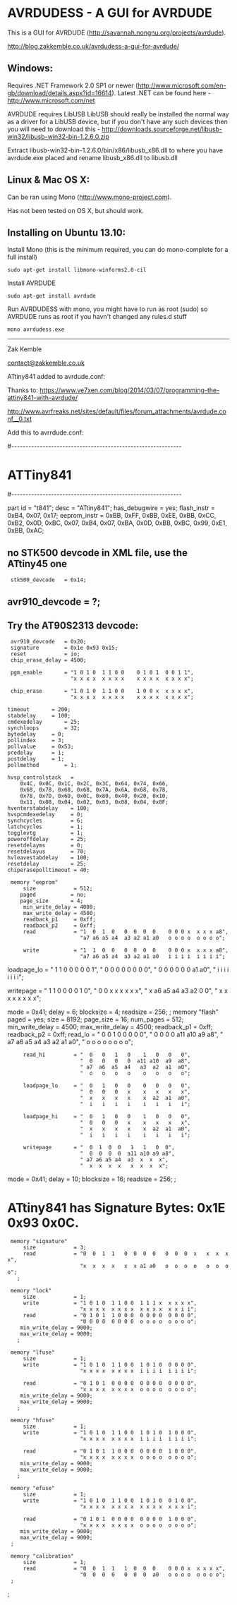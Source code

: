 AVRDUDESS - A GUI for AVRDUDE
=============================

This is a GUI for AVRDUDE (http://savannah.nongnu.org/projects/avrdude).

http://blog.zakkemble.co.uk/avrdudess-a-gui-for-avrdude/

Windows:
--------
Requires .NET Framework 2.0 SP1 or newer (http://www.microsoft.com/en-gb/download/details.aspx?id=16614).
Latest .NET can be found here - http://www.microsoft.com/net

AVRDUDE requires LibUSB
LibUSB should really be installed the normal way as a driver for a LibUSB device, but if you don't have any such devices then you will need to download this - http://downloads.sourceforge.net/libusb-win32/libusb-win32-bin-1.2.6.0.zip

Extract libusb-win32-bin-1.2.6.0/bin/x86/libusb_x86.dll to where you have avrdude.exe placed and rename libusb_x86.dll to libusb.dll

Linux & Mac OS X:
-----------------
Can be ran using Mono (http://www.mono-project.com).

Has not been tested on OS X, but should work.

Installing on Ubuntu 13.10:
---------------------------
Install Mono (this is the minimum required, you can do mono-complete for a full install)

    sudo apt-get install libmono-winforms2.0-cil

Install AVRDUDE

    sudo apt-get install avrdude

Run AVRDUDESS with mono, you might have to run as root (sudo) so AVRDUDE runs as root if you havn't changed any rules.d stuff

    mono avrdudess.exe

--------

Zak Kemble

contact@zakkemble.co.uk


ATtiny841 added to avrdude.conf:

Thanks to:
https://www.ve7xen.com/blog/2014/03/07/programming-the-attiny841-with-avrdude/

http://www.avrfreaks.net/sites/default/files/forum_attachments/avrdude.conf__0.txt

Add this to avrrdude.conf:


#------------------------------------------------------------
# ATTiny841
#------------------------------------------------------------


part
     id            = "t841";
     desc          = "ATtiny841";
     has_debugwire = yes;
     flash_instr   = 0xB4, 0x07, 0x17;
     eeprom_instr  = 0xBB, 0xFF, 0xBB, 0xEE, 0xBB, 0xCC, 0xB2, 0x0D,
               0xBC, 0x07, 0xB4, 0x07, 0xBA, 0x0D, 0xBB, 0xBC,
               0x99, 0xE1, 0xBB, 0xAC;
## no STK500 devcode in XML file, use the ATtiny45 one
     stk500_devcode   = 0x14;
##  avr910_devcode   = ?;
##  Try the AT90S2313 devcode:
     avr910_devcode   = 0x20;
     signature        = 0x1e 0x93 0x15;
     reset            = io;
     chip_erase_delay = 4500;

     pgm_enable       = "1 0 1 0  1 1 0 0    0 1 0 1  0 0 1 1",
                        "x x x x  x x x x    x x x x  x x x x";

     chip_erase       = "1 0 1 0  1 1 0 0    1 0 0 x  x x x x",
                        "x x x x  x x x x    x x x x  x x x x";

    timeout       = 200;
    stabdelay     = 100;
    cmdexedelay       = 25;
    synchloops        = 32;
    bytedelay     = 0;
    pollindex     = 3;
    pollvalue     = 0x53;
    predelay      = 1;
    postdelay     = 1;
    pollmethod        = 1;

    hvsp_controlstack   =
        0x4C, 0x0C, 0x1C, 0x2C, 0x3C, 0x64, 0x74, 0x66,
        0x68, 0x78, 0x68, 0x68, 0x7A, 0x6A, 0x68, 0x78,
        0x78, 0x7D, 0x6D, 0x0C, 0x80, 0x40, 0x20, 0x10,
        0x11, 0x08, 0x04, 0x02, 0x03, 0x08, 0x04, 0x0F;
    hventerstabdelay    = 100;
    hvspcmdexedelay     = 0;
    synchcycles         = 6;
    latchcycles         = 1;
    togglevtg           = 1;
    poweroffdelay       = 25;
    resetdelayms        = 0;
    resetdelayus        = 70;
    hvleavestabdelay    = 100;
    resetdelay          = 25;
    chiperasepolltimeout = 40;

     memory "eeprom"
         size            = 512;
        paged           = no;
        page_size       = 4;
         min_write_delay = 4000;
         max_write_delay = 4500;
         readback_p1     = 0xff;
         readback_p2     = 0xff;
         read            = "1  0  1  0   0  0  0  0    0 0 0 x  x x x a8",
                           "a7 a6 a5 a4  a3 a2 a1 a0   o o o o  o o o o";

         write           = "1  1  0  0   0  0  0  0    0 0 0 x  x x x a8",
                           "a7 a6 a5 a4  a3 a2 a1 a0   i i i i  i i i i";

  loadpage_lo = "  1   1   0   0      0   0   0   1",
            "  0   0   0   0      0   0   0   0",
            "  0   0   0   0      0   0  a1  a0",
            "  i   i   i   i      i   i   i   i";

  writepage   = "  1   1   0   0      0   0   1   0",
            "  0   0   x   x      x   x   x   x",
            "  x  a6  a5  a4     a3  a2   0   0",
            "  x   x   x   x      x   x   x   x";

  mode        = 0x41;
  delay       = 6;
  blocksize   = 4;
  readsize    = 256;
       ;
     memory "flash"
         paged           = yes;
         size            = 8192;
         page_size       = 16;
         num_pages       = 512;
         min_write_delay = 4500;
         max_write_delay = 4500;
         readback_p1     = 0xff;
         readback_p2     = 0xff;
         read_lo         = "  0   0   1   0    0   0   0   0",
                           "  0   0   0   0  a11 a10  a9  a8",
                           " a7  a6  a5  a4   a3  a2  a1  a0",
                           "  o   o   o   o    o   o   o   o";

         read_hi         = "  0   0   1   0    1   0   0   0",
                           "  0   0   0   0  a11 a10  a9  a8",
                           " a7  a6  a5  a4   a3  a2  a1  a0",
                           "  o   o   o   o    o   o   o   o";

         loadpage_lo     = "  0   1   0   0    0   0   0   0",
                           "  0   0   0   x    x   x   x   x",
                           "  x   x   x   x    x  a2  a1  a0",
                           "  i   i   i   i    i   i   i   i";

         loadpage_hi     = "  0   1   0   0    1   0   0   0",
                           "  0   0   0   x    x   x   x   x",
                           "  x   x   x   x    x  a2  a1  a0",
                           "  i   i   i   i    i   i   i   i";

         writepage       = "  0  1  0  0   1   1   0  0",
                           "  0  0  0  0  a11 a10 a9 a8",
                           " a7 a6 a5 a4  a3  x  x  x",
                           "  x  x  x  x   x  x  x  x";

  mode        = 0x41;
  delay       = 10;
  blocksize   = 16;
  readsize    = 256;
       ;
#   ATtiny841 has Signature Bytes: 0x1E 0x93 0x0C.
     memory "signature"
         size            = 3;
         read            = "0  0  1  1   0  0  0  0   0  0  0  x   x  x  x  x",
                           "x  x  x  x   x  x a1 a0   o  o  o  o   o  o  o  o";
       ;

     memory "lock"
         size            = 1;
         write           = "1 0 1 0  1 1 0 0  1 1 1 x  x x x x",
                           "x x x x  x x x x  x x x x  x x i i";
         read            = "0 1 0 1  1 0 0 0  0 0 0 0  0 0 0 0",
                           "0 0 0 0  0 0 0 0  o o o o  o o o o";
        min_write_delay = 9000;
        max_write_delay = 9000;
       ;

     memory "lfuse"
         size            = 1;
         write           = "1 0 1 0  1 1 0 0  1 0 1 0  0 0 0 0",
                           "x x x x  x x x x  i i i i  i i i i";

         read            = "0 1 0 1  0 0 0 0  0 0 0 0  0 0 0 0",
                           "x x x x  x x x x  o o o o  o o o o";
        min_write_delay = 9000;
        max_write_delay = 9000;
       ;

     memory "hfuse"
         size            = 1;
         write           = "1 0 1 0  1 1 0 0  1 0 1 0  1 0 0 0",
                           "x x x x  x x x x  i i i i  i i i i";

         read            = "0 1 0 1  1 0 0 0  0 0 0 0  1 0 0 0",
                           "x x x x  x x x x  o o o o  o o o o";
        min_write_delay = 9000;
        max_write_delay = 9000;
       ;

     memory "efuse"
         size            = 1;
         write           = "1 0 1 0  1 1 0 0  1 0 1 0  0 1 0 0",
                           "x x x x  x x x x  x x x x  x x x i";

         read            = "0 1 0 1  0 0 0 0  0 0 0 0  1 0 0 0",
                           "x x x x  x x x x  o o o o  o o o o";
        min_write_delay = 9000;
        max_write_delay = 9000;
     ;

     memory "calibration"
         size            = 1;
         read            = "0  0  1  1   1  0  0  0    0 0 0 x  x x x x",
                           "0  0  0  0   0  0  0  a0   o o o o  o o o o";
     ;
  ;

